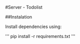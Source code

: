 #Server - Todolist

##Instalation

Install dependencies using:

'''
pip install -r requirements.txt
'''